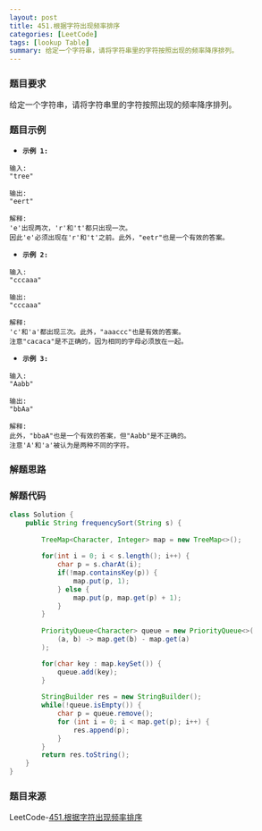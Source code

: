 ```yaml
---
layout: post
title: 451.根据字符出现频率排序
categories: [LeetCode]
tags: [lookup Table]
summary: 给定一个字符串，请将字符串里的字符按照出现的频率降序排列。
---
```


### 题目要求
给定一个字符串，请将字符串里的字符按照出现的频率降序排列。


### 题目示例
- **`示例 1:`**  

```
输入:
"tree"

输出:
"eert"

解释:
'e'出现两次，'r'和't'都只出现一次。
因此'e'必须出现在'r'和't'之前。此外，"eetr"也是一个有效的答案。
```


- **`示例 2:`**   

```
输入:
"cccaaa"

输出:
"cccaaa"

解释:
'c'和'a'都出现三次。此外，"aaaccc"也是有效的答案。
注意"cacaca"是不正确的，因为相同的字母必须放在一起。
```

- **`示例 3:`**  

```
输入:
"Aabb"

输出:
"bbAa"

解释:
此外，"bbaA"也是一个有效的答案，但"Aabb"是不正确的。
注意'A'和'a'被认为是两种不同的字符。
```


### 解题思路



### 解题代码
```java
class Solution {
    public String frequencySort(String s) {
        
        TreeMap<Character, Integer> map = new TreeMap<>();
        
        for(int i = 0; i < s.length(); i++) {
            char p = s.charAt(i);
            if(!map.containsKey(p)) {
                map.put(p, 1);
            } else {
                map.put(p, map.get(p) + 1);
            }
        }
        
        PriorityQueue<Character> queue = new PriorityQueue<>(
            (a, b) -> map.get(b) - map.get(a)
        );

        for(char key : map.keySet()) {
            queue.add(key);
        }
        
        StringBuilder res = new StringBuilder();
        while(!queue.isEmpty()) {
            char p = queue.remove();
            for (int i = 0; i < map.get(p); i++) {
                res.append(p);
            }
        }
        return res.toString();
    }
}
```

### 题目来源
LeetCode-[451.根据字符出现频率排序](https://leetcode-cn.com/problems/sort-characters-by-frequency/)
